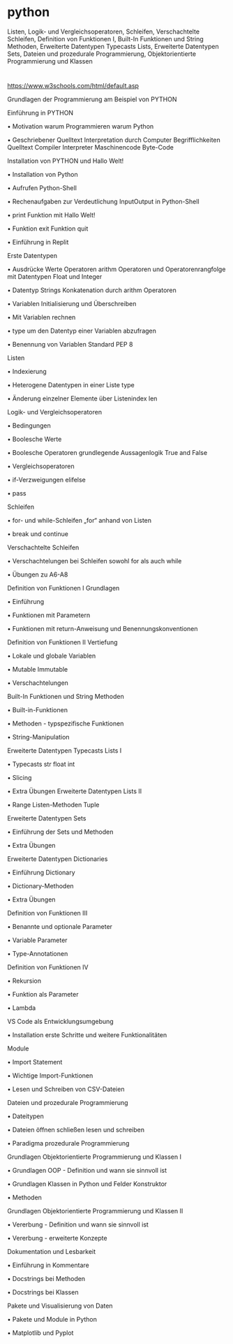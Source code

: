 # python
Listen, Logik- und Vergleichsoperatoren, Schleifen, Verschachtelte Schleifen, Definition von Funktionen I,  Built-In Funktionen und String Methoden, Erweiterte Datentypen Typecasts Lists, Erweiterte Datentypen Sets, Dateien und prozedurale Programmierung, Objektorientierte Programmierung und Klassen


#

https://www.w3schools.com/html/default.asp

Grundlagen der Programmierung am Beispiel von PYTHON 

Einführung in PYTHON

• Motivation warum Programmieren warum Python

• Geschriebener Quelltext Interpretation durch Computer Begrifflichkeiten Quelltext Compiler Interpreter Maschinencode Byte-Code 

Installation von PYTHON und Hallo Welt!

• Installation von Python

• Aufrufen Python-Shell

• Rechenaufgaben zur Verdeutlichung InputOutput in Python-Shell

• print Funktion mit Hallo Welt!

• Funktion exit Funktion quit

• Einführung in Replit 

Erste Datentypen

• Ausdrücke Werte Operatoren arithm Operatoren und Operatorenrangfolge mit Datentypen Float und Integer

• Datentyp Strings Konkatenation durch arithm Operatoren

• Variablen Initialisierung und Überschreiben

• Mit Variablen rechnen

• type um den Datentyp einer Variablen abzufragen

• Benennung von Variablen Standard PEP 8 

Listen

• Indexierung

• Heterogene Datentypen in einer Liste type

• Änderung einzelner Elemente über Listenindex len 

Logik- und Vergleichsoperatoren

• Bedingungen

• Boolesche Werte

• Boolesche Operatoren grundlegende Aussagenlogik True and False

• Vergleichsoperatoren

• if-Verzweigungen elifelse

• pass 

Schleifen

• for- und while-Schleifen „for“ anhand von Listen

• break und continue 

Verschachtelte Schleifen

• Verschachtelungen bei Schleifen sowohl for als auch while

• Übungen zu A6-A8 

Definition von Funktionen I Grundlagen

• Einführung

• Funktionen mit Parametern

• Funktionen mit return-Anweisung und Benennungskonventionen 

Definition von Funktionen II Vertiefung

• Lokale und globale Variablen

• Mutable Immutable

• Verschachtelungen 

Built-In Funktionen und String Methoden

• Built-in-Funktionen

• Methoden - typspezifische Funktionen

• String-Manipulation 

Erweiterte Datentypen Typecasts Lists I

• Typecasts str float int

• Slicing

• Extra Übungen Erweiterte Datentypen Lists II

• Range Listen-Methoden Tuple 

Erweiterte Datentypen Sets

• Einführung der Sets und Methoden

• Extra Übungen 

Erweiterte Datentypen Dictionaries

• Einführung Dictionary

• Dictionary-Methoden

• Extra Übungen 

Definition von Funktionen III

• Benannte und optionale Parameter

• Variable Parameter

• Type-Annotationen 

Definition von Funktionen IV

• Rekursion

• Funktion als Parameter

• Lambda 

VS Code als Entwicklungsumgebung

• Installation erste Schritte und weitere Funktionalitäten 

Module

• Import Statement

• Wichtige Import-Funktionen

• Lesen und Schreiben von CSV-Dateien 

Dateien und prozedurale Programmierung

• Dateitypen

• Dateien öffnen schließen lesen und schreiben

• Paradigma prozedurale Programmierung 

Grundlagen Objektorientierte Programmierung und Klassen I

• Grundlagen OOP - Definition und wann sie sinnvoll ist

• Grundlagen Klassen in Python und Felder Konstruktor

• Methoden 

Grundlagen Objektorientierte Programmierung und Klassen II

• Vererbung - Definition und wann sie sinnvoll ist

• Vererbung - erweiterte Konzepte 

Dokumentation und Lesbarkeit

• Einführung in Kommentare

• Docstrings bei Methoden

• Docstrings bei Klassen 

Pakete und Visualisierung von Daten

• Pakete und Module in Python

• Matplotlib und Pyplot

